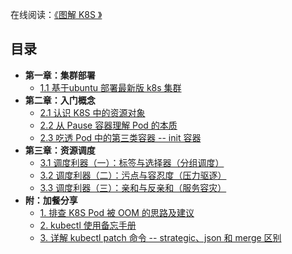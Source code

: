 
在线阅读：[《图解 K8S 》](https://k8s.iswbm.com)

## 目录 

- **第一章：集群部署**
   * [1.1 基于ubuntu 部署最新版 k8s 集群](https://k8s.iswbm.com/c01/p01_depoly-kubernetes-cluster-with-kubelet.html)
- **第二章：入门概念**
   * [2.1 认识 K8S 中的资源对象](https://k8s.iswbm.com/c02/p01_kubernetes-resource-objects.html)
   * [2.2 从 Pause 容器理解 Pod 的本质](https://k8s.iswbm.com/c02/p02_learn-kubernetes-pod-via-pause-container.html)
   * [2.3 吃透 Pod 中的第三类容器 -- init 容器](https://k8s.iswbm.com/c02/p03_kubernetes-pod-init-container.html)
- **第三章：资源调度**
   * [3.1 调度利器（一）：标签与选择器（分组调度）](https://k8s.iswbm.com/c03/p01_kubernetes-label-and-nodeselector.html)
   * [3.2 调度利器（二）：污点与容忍度（压力驱逐）](https://k8s.iswbm.com/c03/p02_kubernetes-taints-and-tolerations.html)
   * [3.3 调度利器（三）：亲和与反亲和（服务容灾）](https://k8s.iswbm.com/c03/p03_kubernetes-node-and-pod-affinity.html)
- **附：加餐分享**
   * [1. 排查 K8S Pod 被 OOM 的思路及建议](https://k8s.iswbm.com/extra/p01_k8s-pod-oom-analysis.html)
   * [2. kubectl 使用备忘手册](https://k8s.iswbm.com/extra/p02_kubectl-guide.html)
   * [3. 详解 kubectl patch 命令 -- strategic、json 和 merge 区别](https://k8s.iswbm.com/extra/p03_kubectl-patch-guide.html)
